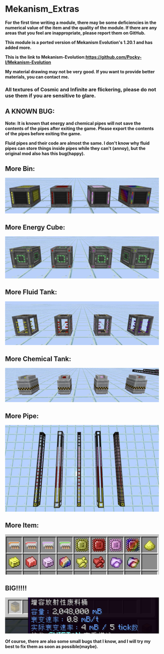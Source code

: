 # Mekanism_Extras

**For the first time writing a module, there may be some deficiencies in the numerical value of the item and the quality of the module. If there are any areas that you feel are inappropriate, please report them on GitHub.**

**This module is a ported version of Mekanism Evolution's 1.20.1 and has added more.**

**This is the link to Mekanism-Evolution:https://github.com/Pocky-l/Mekanism-Evolution**

**My material drawing may not be very good. If you want to provide better materials, you can contact me.**

### **All textures of Cosmic and Infinite are flickering, please do not use them if you are sensitive to glare.** ###

## A KNOWN BUG:

**Note: It is known that energy and chemical pipes will not save the contents of the pipes after exiting the game. Please export the contents of the pipes before exiting the game.**

**Fluid pipes and their code are almost the same. I don't know why fluid pipes can store things inside pipes while they can't (annoy), but the original mod also has this bug(happy).**

## More Bin:

![Bin](pic\Bin.jpg)

## More Energy Cube:

![Cube](pic\Cube.jpg)

## More Fluid Tank:

![Fluid](pic\Fluid.jpg)

## More Chemical Tank:

![Chemical](pic\Chemical.jpg)

## More Pipe:

![Pipe](pic\Pipe.jpg)

## More Item:

![Item](pic\Item.jpg)

## BIG!!!!!

![BIG](pic\BIG.png)

**Of course, there are also some small bugs that I know, and I will try my best to fix them as soon as possible(maybe).**